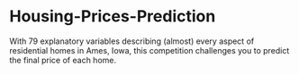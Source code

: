 # Housing-Prices-Prediction
With 79 explanatory variables describing (almost) every aspect of residential homes in Ames, Iowa, this competition challenges you to predict the final price of each home.
